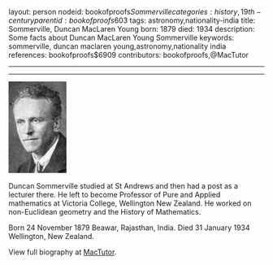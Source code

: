 layout: person
nodeid: bookofproofs$Sommerville
categories: history,19th-century
parentid: bookofproofs$603
tags: astronomy,nationality-india
title: Sommerville, Duncan MacLaren Young
born: 1879
died: 1934
description: Some facts about Duncan MacLaren Young Sommerville
keywords: sommerville, duncan maclaren young,astronomy,nationality india
references: bookofproofs$6909
contributors: bookofproofs,@MacTutor

---


---

![Sommerville.jpg](https://github.com/bookofproofs/bookofproofs.github.io/blob/main/_sources/_assets/images/portraits/Sommerville.jpg?raw=true)

Duncan Sommerville studied at St Andrews and then had a post as a lecturer there. He left to become Professor of Pure and Applied mathematics at Victoria College, Wellington New Zealand. He worked on non-Euclidean geometry and the History of Mathematics.

Born 24 November 1879 Beawar, Rajasthan, India. Died 31 January 1934 Wellington, New Zealand.


View full biography at [MacTutor](https://mathshistory.st-andrews.ac.uk/Biographies/Sommerville/).